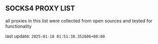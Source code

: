 ## SOCKS4 PROXY LIST

all proxies in this list were collected from open sources and tested for functionality

last update: `2025-01-10 01:51:38.352606+00:00`